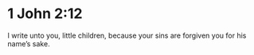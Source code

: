 # 1 John 2:12

I write unto you, little children, because your sins are forgiven you for his name’s sake.